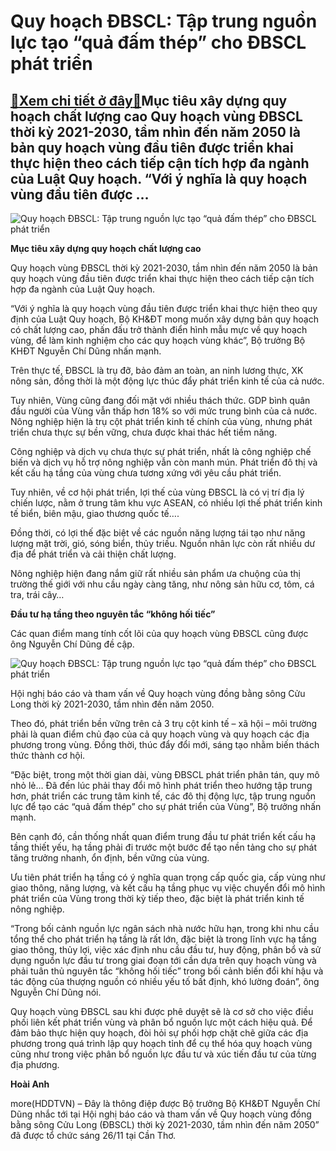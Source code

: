 Quy hoạch ĐBSCL: Tập trung nguồn lực tạo “quả đấm thép” cho ĐBSCL phát triển
============================================================================

[:gift:Xem chi tiết ở đây:gift:](https://hddtvn.com/quy-hoach-dbscl-tap-trung-nguon-luc-tao-qua-dam-thep-cho-dbscl-phat-trien/)Mục tiêu xây dựng quy hoạch chất lượng cao Quy hoạch vùng ĐBSCL thời kỳ 2021-2030, tầm nhìn đến năm 2050 là bản quy hoạch vùng đầu tiên được triển khai thực hiện theo cách tiếp cận tích hợp đa ngành của Luật Quy hoạch. “Với ý nghĩa là quy hoạch vùng đầu tiên được …
-------------------------------------------------------------------------------------------------------------------------------------------------------------------------------------------------------------------------------------------------------------------------





![Quy hoạch ĐBSCL: Tập trung nguồn lực tạo “quả đấm thép” cho ĐBSCL phát triển](https://hddtvn.com/wp-content/uploads/2021/01/2905_127233412_1528156650714446_2753856212033481458_n.jpg "Quy hoạch ĐBSCL: Tập trung nguồn lực tạo “quả đấm thép” cho ĐBSCL phát triển")



**Mục tiêu xây dựng quy hoạch chất lượng cao**


Quy hoạch vùng ĐBSCL thời kỳ 2021-2030, tầm nhìn đến năm 2050 là bản quy hoạch vùng đầu tiên được triển khai thực hiện theo cách tiếp cận tích hợp đa ngành của Luật Quy hoạch.


“Với ý nghĩa là quy hoạch vùng đầu tiên được triển khai thực hiện theo quy định của Luật Quy hoạch, Bộ KH&ĐT mong muốn xây dựng bản quy hoạch có chất lượng cao, phấn đấu trở thành điển hình mẫu mực về quy hoạch vùng, để làm kinh nghiệm cho các quy hoạch vùng khác”, Bộ trưởng Bộ KHĐT Nguyễn Chí Dũng nhấn mạnh.


Trên thực tế, ĐBSCL là trụ đỡ, bảo đảm an toàn, an ninh lương thực, XK nông sản, đồng thời là một động lực thúc đẩy phát triển kinh tế của cả nước.


Tuy nhiên, Vùng cũng đang đối mặt với nhiều thách thức. GDP bình quân đầu người của Vùng vẫn thấp hơn 18% so với mức trung bình của cả nước. Nông nghiệp hiện là trụ cột phát triển kinh tế chính của vùng, nhưng phát triển chưa thực sự bền vững, chưa được khai thác hết tiềm năng.


Công nghiệp và dịch vụ chưa thực sự phát triển, nhất là công nghiệp chế biến và dịch vụ hỗ trợ nông nghiệp vẫn còn manh mún. Phát triển đô thị và kết cấu hạ tầng của vùng chưa tương xứng với yêu cầu phát triển.


Tuy nhiên, về cơ hội phát triển, lợi thế của vùng ĐBSCL là có vị trí địa lý chiến lược, nằm ở trung tâm khu vực ASEAN, có nhiều lợi thế phát triển kinh tế biển, biên mậu, giao thương quốc tế….


Đồng thời, có lợi thế đặc biệt về các nguồn năng lượng tái tạo như năng lượng mặt trời, gió, sóng biển, thủy triều. Nguồn nhân lực còn rất nhiều dư địa để phát triển và cải thiện chất lượng.


Nông nghiệp hiện đang nắm giữ rất nhiều sản phẩm ưa chuộng của thị trường thế giới với nhu cầu ngày càng tăng, như nông sản hữu cơ, tôm, cá tra, trái cây…


**Đầu tư hạ tầng theo nguyên tắc “không hối tiếc”**


Các quan điểm mang tính cốt lõi của quy hoạch vùng ĐBSCL cũng được ông Nguyễn Chí Dũng đề cập.





![Quy hoạch ĐBSCL: Tập trung nguồn lực tạo “quả đấm thép” cho ĐBSCL phát triển](https://hddtvn.com/wp-content/uploads/2021/01/3045_127222265_174306491085197_428404328107123506_n.jpg "Quy hoạch ĐBSCL: Tập trung nguồn lực tạo “quả đấm thép” cho ĐBSCL phát triển")


Hội nghị báo cáo và tham vấn về Quy hoạch vùng đồng bằng sông Cửu Long thời kỳ 2021-2030, tầm nhìn đến năm 2050.



Theo đó, phát triển bền vững trên cả 3 trụ cột kinh tế – xã hội – môi trường phải là quan điểm chủ đạo của cả quy hoạch vùng và quy hoạch các địa phương trong vùng. Đồng thời, thúc đẩy đổi mới, sáng tạo nhằm biến thách thức thành cơ hội.


“Đặc biệt, trong một thời gian dài, vùng ĐBSCL phát triển phân tán, quy mô nhỏ lẻ… Đã đến lúc phải thay đổi mô hình phát triển theo hướng tập trung hơn, phát triển các trung tâm kinh tế, các đô thị động lực, tập trung nguồn lực để tạo các “quả đấm thép” cho sự phát triển của Vùng”, Bộ trưởng nhấn mạnh.


Bên cạnh đó, cần thống nhất quan điểm trung đầu tư phát triển kết cấu hạ tầng thiết yếu, hạ tầng phải đi trước một bước để tạo nền tảng cho sự phát tăng trưởng nhanh, ổn định, bền vững của vùng.


Ưu tiên phát triển hạ tầng có ý nghĩa quan trọng cấp quốc gia, cấp vùng như giao thông, năng lượng, và kết cấu hạ tầng phục vụ việc chuyển đổi mô hình phát triển của Vùng trong thời kỳ tiếp theo, đặc biệt là phát triển kinh tế nông nghiệp.


“Trong bối cảnh nguồn lực ngân sách nhà nước hữu hạn, trong khi nhu cầu tổng thể cho phát triển hạ tầng là rất lớn, đặc biệt là trong lĩnh vực hạ tầng giao thông, thủy lợi, việc xác định nhu cầu đầu tư, huy động, phân bổ và sử dụng nguồn lực đầu tư trong giai đoạn tới cần dựa trên quy hoạch vùng và phải tuân thủ nguyên tắc “không hối tiếc” trong bối cảnh biến đổi khí hậu và tác động của thượng nguồn có nhiều yếu tố bất định, khó lường đoán”, ông Nguyễn Chí Dũng nói.


Quy hoạch vùng ĐBSCL sau khi được phê duyệt sẽ là cơ sở cho việc điều phối liên kết phát triển vùng và phân bổ nguồn lực một cách hiệu quả. Để đảm bảo thực hiện quy hoạch, đòi hỏi sự phối hợp chặt chẽ giữa các địa phương trong quá trình lập quy hoạch tỉnh để cụ thể hóa quy hoạch vùng cũng như trong việc phân bổ nguồn lực đầu tư và xúc tiến đầu tư của từng địa phương.




**Hoài Anh**



more(HDDTVN) – Đây là thông điệp được Bộ trưởng Bộ KH&ĐT Nguyễn Chí Dũng nhắc tới tại Hội nghị báo cáo và tham vấn về Quy hoạch vùng đồng bằng sông Cửu Long (ĐBSCL) thời kỳ 2021-2030, tầm nhìn đến năm 2050” đã được tổ chức sáng 26/11 tại Cần Thơ.

